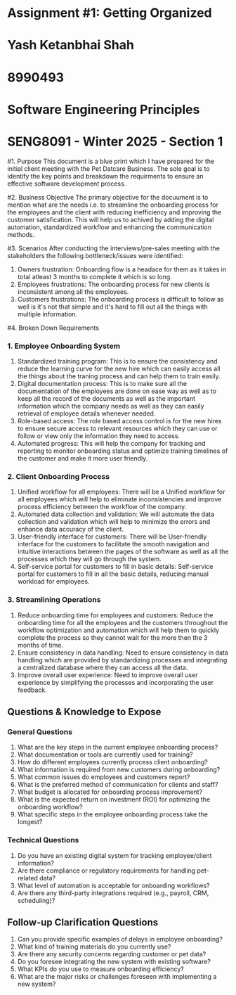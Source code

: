 # Assignment #1: Getting Organized

# Yash Ketanbhai Shah
# 8990493
# Software Engineering Principles
# SENG8091 - Winter 2025 - Section 1

#1. Purpose
This document is a blue print which I have prepared for the initial client meeting with the Pet Datcare Business. The sole goal is to identify the key points and breakdown the requirments to ensure an effective software development process.

#2. Business Objective
The primary objective for the docuument is to mention what are the needs i.e. to streamline the onboarding process for the employees and the client with reducing inefficiency and improving the customer satisfication. This will help us to achived by adding the digital automation, standardized workflow and enhancing the communication methods.

#3. Scenarios
After conducting the interviews/pre-sales meeting with the stakeholders the following bottleneck/issues were identified:
1. Owners frustration: Onboarding flow is a headace for them as it takes in total atleast 3 months to complete it which is so long.
2. Employees frustrations: The onboarding process for new clients is inconsistent among all the employees.
3. Customers frustrations: The onboarding process is difficult to follow as well is it's not that simple and it's hard to fill out all the things with multiple information.

#4. Broken Down Requirements
### 1. Employee Onboarding System
1. Standardized training program: This is to ensure the consistency and reduce the learning curve for the new hire which can easily access all the things about the traning process and can help them to train easily.
2. Digital documentation process: This is to make sure all the documentation of the employees are done on ease way as well as to keep all the record of the documents as well as the important information which the company needs as well as they can easily retrieval of employee details whenever  needed.
3. Role-based access: The role based access control is for the new hires to ensure secure access to relevant resources which they can use or follow or view only the information they need to access.
4. Automated progress: This will help the company for tracking and reporting to monitor onboarding status and optimize training timelines of the customer and make it more user friendly.


### 2. Client Onboarding Process
1. Unified workflow for all employees: There will be a Unified workflow for all employees which will help to eliminate inconsistencies and improve process efficiency between the workflow of the company.
2. Automated data collection and validation: We will automate the data collection and validation which will help to minimize the errors and enhance data accuracy of the client.
3. User-friendly interface for customers: There will be User-friendly interface for the customers to facilitate the smooth navigation and intuitive interactions between the pages of the software as well as all the processes which they will go through the system.
4. Self-service portal for customers to fill in basic details: Self-service portal for customers to fill in all the basic details, reducing manual workload for employees.


### 3. Streamlining Operations
1. Reduce onboarding time for employees and customers: Reduce the onboarding time for all the employees and the customers throughout the workflow optimization and automation which will help them to quickly complete the process so they cannot wait for the more then the 3 months of time.
2. Ensure consistency in data handling: Need to ensure consistency in data handling which are provided by standardizing processes and integrating a centralized database where they can access all the data.
3. Improve overall user experience: Need to improve overall user experience by simplifying the processes and incorporating the user feedback.

## Questions & Knowledge to Expose
### General Questions
1. What are the key steps in the current employee onboarding process?
2. What documentation or tools are currently used for training?
3. How do different employees currently process client onboarding?
4. What information is required from new customers during onboarding?
5. What common issues do employees and customers report?
6. What is the preferred method of communication for clients and staff?
7. What budget is allocated for onboarding process improvement?
8. What is the expected return on investment (ROI) for optimizing the onboarding workflow?
9. What specific steps in the employee onboarding process take the longest?

### Technical Questions
1. Do you have an existing digital system for tracking employee/client information?
2. Are there compliance or regulatory requirements for handling pet-related data?
3. What level of automation is acceptable for onboarding workflows?
4. Are there any third-party integrations required (e.g., payroll, CRM, scheduling)?

## Follow-up Clarification Questions
1. Can you provide specific examples of delays in employee onboarding?
2. What kind of training materials do you currently use?
3. Are there any security concerns regarding customer or pet data?
4. Do you foresee integrating the new system with existing software?
5. What KPIs do you use to measure onboarding efficiency?
6. What are the major risks or challenges foreseen with implementing a new system?
